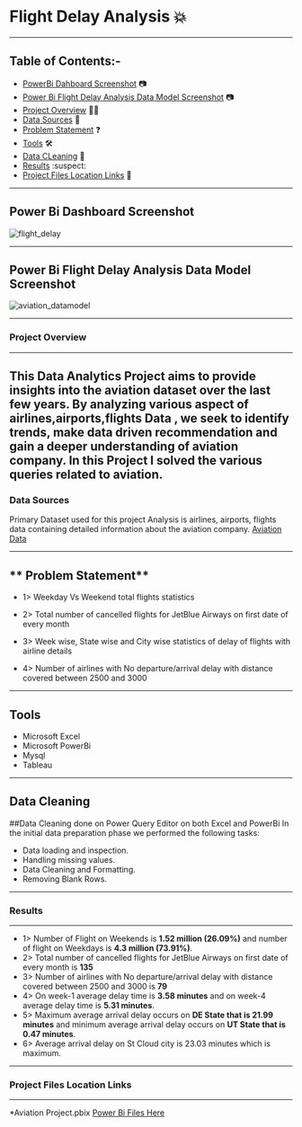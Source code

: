 # Flight Delay Analysis 💥
---

## Table of Contents:-

 - [PowerBi Dahboard Screenshot](#powerbi-dashboard-screenshot) 📷
 - [Power Bi Flight Delay Analysis Data Model Screenshot](#Power-Bi-Flight-Delay-Analysis-Data-Model-Screenshot) 📷
 - [Project Overview](#project-overview) 🧑‍💻
 - [Data Sources](#data-sources) 📁
 - [Problem Statement](#problem-statement) ❓
 - [Tools](#Tools) 🛠️
 - [Data CLeaning](#data-cleaning) 🔨 
 - [Results](#results)  :suspect:
 - [Project Files Location Links](#project-files-location-links)  📂
---
## Power Bi Dashboard Screenshot
![flight_delay](https://github.com/shabbar88/Aviation_Project/assets/68353026/91c71732-b557-4dcc-a950-ea30a0d9fc5a)

---
## Power Bi Flight Delay Analysis Data Model Screenshot
![aviation_datamodel](https://github.com/shabbar88/Aviation_Project/assets/68353026/163e2472-92ae-4883-bb97-a8c3f9813810)


---
### **Project Overview**
---
This Data Analytics Project aims to provide insights into the  aviation dataset over the last few years. By analyzing various aspect of airlines,airports,flights Data , we seek to identify trends, make data driven recommendation and gain a deeper understanding of aviation company. In this Project I solved the various queries related to aviation.
---

### Data Sources
Primary Dataset used for this project Analysis is airlines, airports, flights  data containing detailed information about the aviation company.
[Aviation Data](https://drive.google.com/file/d/1y89Tm0Pa5b1W3SF1pGfQtObGphxR4Sa6/view?usp=drive_link)

---
## ** Problem Statement**
  * 1> Weekday Vs Weekend total flights statistics

  * 2> Total number of cancelled flights for JetBlue Airways on first date of every month

  * 3> Week wise, State wise and City wise statistics of delay of flights with airline details

  * 4> Number of airlines with No departure/arrival delay with distance covered between 2500 and 3000

---
## Tools
 * Microsoft Excel
 * Microsoft PowerBi
 * Mysql
 * Tableau
---

 ## Data Cleaning
 
 ##Data Cleaning done on Power Query Editor on both Excel and PowerBi
 In the initial data preparation phase we performed the following tasks:
 * Data loading and inspection.
 * Handling missing values.
 * Data Cleaning and Formatting.
 * Removing Blank Rows.

---
### Results
---
 * 1> Number of Flight on Weekends is **1.52 million (26.09%)** and number of flight on Weekdays is **4.3 million (73.91%)**.
 * 2> Total number of cancelled flights for JetBlue Airways on first date of every month is **135**
 * 3> Number of airlines with No departure/arrival delay with distance covered between 2500 and 3000 is **79**
 * 4> On week-1 average delay time is **3.58 minutes** and on week-4 average delay time is **5.31 minutes**.
 * 5> Maximum average arrival delay occurs on **DE State that is 21.99 minutes** and minimum average arrival delay occurs on **UT State that is 0.47 minutes**.
 * 6> Average arrival delay on St Cloud city is 23.03 minutes which is maximum.

---

### Project Files Location Links
---
*Aviation Project.pbix [Power Bi Files Here](https://drive.google.com/file/d/1vagVjzxIk4dW0WHR7nTHwJxfydnFapOL/view?usp=drive_link)





 







